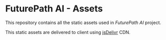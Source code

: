 # FuturePath AI - Assets

This repository contains all the static assets used in _FuturePath AI_ project.

This static assets are delivered to client using [jsDelivr](https://www.jsdelivr.com/) CDN.
